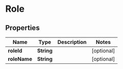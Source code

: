 

# Role

## Properties

Name | Type | Description | Notes
------------ | ------------- | ------------- | -------------
**roleId** | **String** |  |  [optional]
**roleName** | **String** |  |  [optional]





